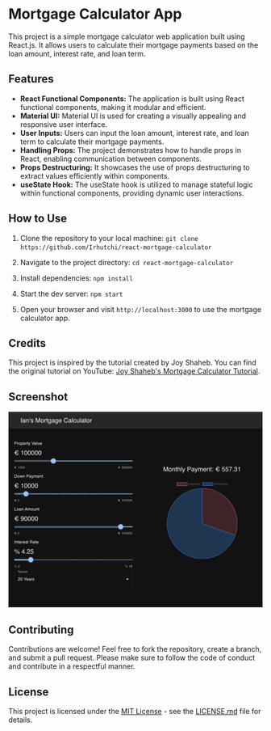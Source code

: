 # Mortgage Calculator App

This project is a simple mortgage calculator web application built using React.js. It allows users to calculate their mortgage payments based on the loan amount, interest rate, and loan term.

## Features

- **React Functional Components:** The application is built using React functional components, making it modular and efficient.
- **Material UI:** Material UI is used for creating a visually appealing and responsive user interface.
- **User Inputs:** Users can input the loan amount, interest rate, and loan term to calculate their mortgage payments.
- **Handling Props:** The project demonstrates how to handle props in React, enabling communication between components.
- **Props Destructuring:** It showcases the use of props destructuring to extract values efficiently within components.
- **useState Hook:** The useState hook is utilized to manage stateful logic within functional components, providing dynamic user interactions.

## How to Use

1. Clone the repository to your local machine:
   `git clone https://github.com/Irhutchi/react-mortgage-calculator`

2. Navigate to the project directory:
   `cd react-mortgage-calculator`

3. Install dependencies:
   `npm install`

4. Start the dev server:
   `npm start`

5. Open your browser and visit `http://localhost:3000` to use the mortgage calculator app.

## Credits

This project is inspired by the tutorial created by Joy Shaheb. You can find the original tutorial on YouTube: [Joy Shaheb's Mortgage Calculator Tutorial](https://youtu.be/uluphP4xXD8?si=nzgwzpzjrw5faD2n).

## Screenshot

![Mortgage Calculator](public/mortgage-calc.png)

## Contributing

Contributions are welcome! Feel free to fork the repository, create a branch, and submit a pull request. Please make sure to follow the code of conduct and contribute in a respectful manner.

## License

This project is licensed under the [MIT License](LICENSE.md) - see the [LICENSE.md](LICENSE.md) file for details.
